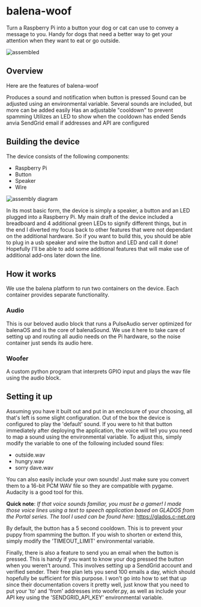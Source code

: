 # balena-woof
Turn a Raspberry Pi into a button your dog or cat can use to convey a message to you. Handy for dogs that need a better way to get your attention when they want to eat or go outside.

![assembled](https://user-images.githubusercontent.com/101855796/178084462-61c4643f-2195-4a17-9451-060e2ce3e6b7.jpeg)


## Overview
Here are the features of balena-woof

Produces a sound and notification when button is pressed
Sound can be adjusted using an environmental variable. Several sounds are included, but more can be added easily
Has an adjustable "cooldown" to prevent spamming
Utilizes an LED to show when the cooldown has ended
Sends anvia SendGrid email if addresses and API are configured

## Building the device

The device consists of the following components:
- Raspberry Pi
- Button
- Speaker
- Wire

![assembly diagram](https://user-images.githubusercontent.com/101855796/178084327-a7116ce6-2235-444b-82f0-1a0a83b901d8.jpg)

In its most basic form, the device is simply a speaker, a button and an LED plugged into a Raspberry Pi. My main draft of the device included a breadboard and 4 additional green LEDs to signify different things, but in the end I diverted my focus back to other features that were not dependant on the additional hardware. So if you want to build this, you should be able to plug in a usb speaker and wire the button and LED and call it done! Hopefully I'll be able to add some additional features that will make use of additional add-ons later down the line.

## How it works

We use the balena platform to run two containers on the device. Each container provides separate functionality.

### Audio
This is our beloved audio block that runs a PulseAudio server optimized for balenaOS and is the core of balenaSound. We use it here to take care of setting up and routing all audio needs on the Pi hardware, so the noise container just sends its audio here.

### Woofer
A custom python program that interprets GPIO input and plays the wav file using the audio block.

## Setting it up

Assuming you have it built out and put in an enclosure of your choosing, all that's left is some slight configuration. Out of the box the device is configured to play the 'default' sound. If you were to hit that button immediately after deploying the application, the voice will tell you you need to map a sound using the environmental variable. To adjust this, simply modify the variable to one of the following included sound files:
- outside.wav
- hungry.wav
- sorry dave.wav

You can also easily include your own sounds! Just make sure you convert them to a 16-bit PCM WAV file so they are compatible with pygame. Audacity is a good tool for this.

**Quick note**: *If that voice sounds familiar, you must be a gamer! I made those voice lines using a text to speech application based on GLADOS from the Portal series. The tool I used can be found here:*
https://glados.c-net.org

By default, the button has a 5 second cooldown. This is to prevent your puppy from spamming the button. If you wish to shorten or extend this, simply modify the 'TIMEOUT_LIMIT' environmental variable.

Finally, there is also a feature to send you an email when the button is pressed. This is handy if you want to know your dog pressed the button when you weren't around. This involves setting up a SendGrid account and verified sender. Their free plan lets you send 100 emails a day, which should hopefully be sufficient for this purpose. I won't go into how to set that up since their documentation covers it pretty well, just know that you need to put your 'to' and 'from' addresses into woofer.py, as well as include your API key using the 'SENDGRID_API_KEY' environmental variable.
